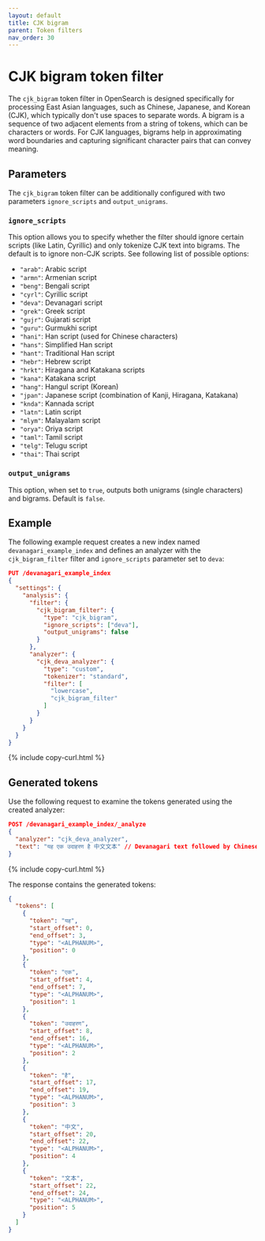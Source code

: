```yaml
---
layout: default
title: CJK bigram
parent: Token filters
nav_order: 30
---
```


# CJK bigram token filter

The `cjk_bigram` token filter in OpenSearch is designed specifically for processing East Asian languages, such as Chinese, Japanese, and Korean (CJK), which typically don't use spaces to separate words. A bigram is a sequence of two adjacent elements from a string of tokens, which can be characters or words. For CJK languages, bigrams help in approximating word boundaries and capturing significant character pairs that can convey meaning.


## Parameters

The `cjk_bigram` token filter can be additionally configured with two parameters `ignore_scripts` and `output_unigrams`.

### `ignore_scripts`

This option allows you to specify whether the filter should ignore certain scripts (like Latin, Cyrillic) and only tokenize CJK text into bigrams. The default is to ignore non-CJK scripts. See following list of possible options:

 - `"arab"`: Arabic script
 - `"armn"`: Armenian script
 - `"beng"`: Bengali script
 - `"cyrl"`: Cyrillic script
 - `"deva"`: Devanagari script
 - `"grek"`: Greek script
 - `"gujr"`: Gujarati script
 - `"guru"`: Gurmukhi script
 - `"hani"`: Han script (used for Chinese characters)
 - `"hans"`: Simplified Han script
 - `"hant"`: Traditional Han script
 - `"hebr"`: Hebrew script
 - `"hrkt"`: Hiragana and Katakana scripts
 - `"kana"`: Katakana script
 - `"hang"`: Hangul script (Korean)
 - `"jpan"`: Japanese script (combination of Kanji, Hiragana, Katakana)
 - `"knda"`: Kannada script
 - `"latn"`: Latin script
 - `"mlym"`: Malayalam script
 - `"orya"`: Oriya script
 - `"taml"`: Tamil script
 - `"telg"`: Telugu script
 - `"thai"`: Thai script

### `output_unigrams`

This option, when set to `true`, outputs both unigrams (single characters) and bigrams. Default is `false`.

## Example

The following example request creates a new index named `devanagari_example_index` and defines an analyzer with the `cjk_bigram_filter` filter and `ignore_scripts` parameter set to `deva`:

```json
PUT /devanagari_example_index
{
  "settings": {
    "analysis": {
      "filter": {
        "cjk_bigram_filter": {
          "type": "cjk_bigram",
          "ignore_scripts": ["deva"],
          "output_unigrams": false
        }
      },
      "analyzer": {
        "cjk_deva_analyzer": {
          "type": "custom",
          "tokenizer": "standard",
          "filter": [
            "lowercase",
            "cjk_bigram_filter"
          ]
        }
      }
    }
  }
}
```
{% include copy-curl.html %}

## Generated tokens

Use the following request to examine the tokens generated using the created analyzer:

```json
POST /devanagari_example_index/_analyze
{
  "analyzer": "cjk_deva_analyzer",
  "text": "यह एक उदाहरण है 中文文本" // Devanagari text followed by Chinese
}
```
{% include copy-curl.html %}

The response contains the generated tokens:

```json
{
  "tokens": [
    {
      "token": "यह",
      "start_offset": 0,
      "end_offset": 3,
      "type": "<ALPHANUM>",
      "position": 0
    },
    {
      "token": "एक",
      "start_offset": 4,
      "end_offset": 7,
      "type": "<ALPHANUM>",
      "position": 1
    },
    {
      "token": "उदाहरण",
      "start_offset": 8,
      "end_offset": 16,
      "type": "<ALPHANUM>",
      "position": 2
    },
    {
      "token": "है",
      "start_offset": 17,
      "end_offset": 19,
      "type": "<ALPHANUM>",
      "position": 3
    },
    {
      "token": "中文",
      "start_offset": 20,
      "end_offset": 22,
      "type": "<ALPHANUM>",
      "position": 4
    },
    {
      "token": "文本",
      "start_offset": 22,
      "end_offset": 24,
      "type": "<ALPHANUM>",
      "position": 5
    }
  ]
}
```


